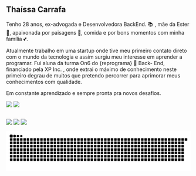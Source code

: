 

## Thaíssa Carrafa

Tenho 28 anos, ex-advogada e Desenvolvedora BackEnd. :books: , mãe da Ester :baby_bottle:, apaixonada por paisagens :leaves:, comida e por bons momentos com minha família :two_hearts:.  


Atualmente trabalho em uma startup onde tive meu primeiro contato direto com o mundo da tecnologia e assim surgiu meu interesse em aprender a programar. 
Fui aluna da turma On6 do {reprograma} :purple_heart: Back- End, financiado pela XP Inc. , onde  extrai o máximo de conhecimento neste primeiro degrau de muitos que pretendo percorrer para aprimorar meus conhecimentos com qualidade. 

Em constante aprendizado e sempre pronta pra novos desafios.



  
 
 <a href="https://www.java.com/pt-BR/" target="_blank"><img src="https://img.shields.io/badge/Java-ED8B00?style=for-the-badge&logo=java&logoColor=white" target="_blank"></a> 
  <a href="https://nodejs.org/en/" target="_blank"><img src="https://img.shields.io/badge/Node.js-43853D?style=for-the-badge&logo=node.js&logoColor=white"></a>
  ##
 
<div> 
  <a href="https://www.linkedin.com/in/thaissacarrafa/" target="_blank"><img src="https://img.shields.io/badge/-LinkedIn-%230077B5?style=for-the-badge&logo=linkedin&logoColor=white" target="_blank"></a> 
  <a href="https://www.instagram.com/thaissacarrafa/" target="_blank"><img src="https://img.shields.io/badge/-Instagram-%23E4405F?style=for-the-badge&logo=instagram&logoColor=white" target="_blank"></a>
   <a href="https://medium.com/@thaissacarrafa" target="_blank"><img src="https://img.shields.io/badge/Medium-12100E?style=for-the-badge&logo=medium&logoColor=white" target="_blank"></a> 

 
  ![Snake animation](https://github.com/thaissacarrafa/thaissacarrafa/blob/output/github-contribution-grid-snake.svg)
 
</div>
